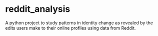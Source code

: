 # reddit_analysis
A python project to study patterns in identity change as revealed by the edits users make to their online profiles using data from Reddit.
